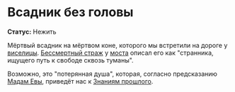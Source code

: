 # Всадник без головы

**Статус:** Нежить

Мёртвый всадник на мёртвом коне, которого мы встретили на дороге у [виселицы](../../locations/gallows.md). [Бессмертный страж](undead-paladin.md) у [моста](../../locations/old-stone-bridge.md) описал его как "странника, ищущего путь к свободе сквозь туманы".

Возможно, это "потерянная душа", которая, согласно предсказанию [Мадам Евы](madam-eva.md), приведёт нас к [Знаниям прошлого](../../quests/active/find-knowledge-of-the-past.md).
